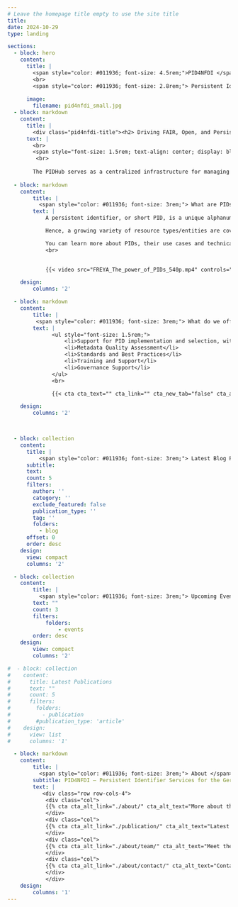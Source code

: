 ```yaml
---
# Leave the homepage title empty to use the site title
title:
date: 2024-10-29
type: landing

sections:
  - block: hero
    content:
      title: |
        <span style="color: #011936; font-size: 4.5rem;">PID4NFDI </span>
        <br> 
        <span style="color: #011936; font-size: 2.8rem;"> Persistent Identifier Services for NFDI</span>
       
      image:
        filename: pid4nfdi_small.jpg
  - block: markdown
    content:
      title: | 
        <div class="pid4nfdi-title"><h2> Driving FAIR, Open, and Persistent Research Practices with PID Coordination Hub.</h2></div>
      text: |
        <br> 
        <span style="font-size: 1.5rem; text-align: center; display: block;"> The PIDHub serves as a centralized infrastructure for managing persistent identifiers (PIDs) within Germany’s National Research Data Infrastructure (NFDI). </span>
         <br> 
         
        The PIDHub serves as a centralized infrastructure for managing persistent identifiers (PIDs) within Germany’s National Research Data Infrastructure (NFDI). Developed under PID4NFDI, PIDHub aims to standardize PID usage, enhance governance, and support interoperability across NFDI consortia. By integrating various PID providers and consolidating metadata practices, it addresses challenges in infrastructure consistency, policy development, and long-term PID management. Through collaborative frameworks, it assists both mature and developing institutions in effectively implementing FAIR (Findable, Accessible, Interoperable, and Reusable) data principles, fostering a unified research data ecosystem.
  
  - block: markdown
    content:
        title: |
          <span style="color: #011936; font-size: 3rem;"> What are PIDs?  </span>
        text: |
            A persistent identifier, or short PID, is a unique alphanumeric code that makes it possible to uniquely and sustainably reference objects, persons and organizations. Importantly, a PID is linked to descriptive information (metadata) about the resource, thereby providing context information. The use of PIDs is growing steadily and is being extended to more and more areas of research, for example through the development of PIDs for samples, data management plans or research projects.

            Hence, a growing variety of resource types/entities are covered by PIDs. Among them are: research data, instruments, cultural objects, data management plans, organisations, projects, persons, physical objects (samples), publication services and repositories, research information systems, research tools (such as electronic lab notebooks), scientific events, software, text publications. The use of PIDs is an essential component for the implementation of the [FAIR principles](https://www.go-fair.org/fair-principles/) that promote the findability, accessibility, interoperability and re-usability of research data. The mandatory and standardized metadata associated with PIDs make research data findable, accessible and citable.

            You can learn more about PIDs, their use cases and technical implementation at our partners [PID Network Germany](https://www.pid-network.de/en/) and the [PID Competence Center of TIB](https://projects.tib.eu/pid-service/en/persistent-identifiers/persistent-identifiers-pids/). Or watch this introductory video [_The power of PIDs_](https://doi.org/10.5281/zenodo.3977942) by the [FREYA project](https://www.project-freya.eu/):
            <br>

        
            {{< video src="FREYA_The_power_of_PIDs_540p.mp4" controls="yes" poster="FREYA_The_power_of_PIDs_preview.png">}}

    design:
        columns: '2'

  - block: markdown
    content:
        title: |
         <span style="color: #011936; font-size: 3rem;"> What do we offer? </span>
        text: |
              <ul style="font-size: 1.5rem;">
                  <li>Support for PID implementation and selection, with information on best practices, standards, and training for the NFDI.</li>
                  <li>Metadata Quality Assessment</li>
                  <li>Standards and Best Practices</li>
                  <li>Training and Support</li>
                  <li>Governance Support</li>
              </ul>
              <br> 

              {{< cta cta_text="" cta_link="" cta_new_tab="false" cta_alt_text="And more" cta_alt_link="./services/metadata-support-assessment" cta_alt_new_tab="false" >}}

    design:
        columns: '2'

 

  - block: collection
    content:
      title: |
          <span style="color: #011936; font-size: 3rem;"> Latest Blog Posts </span>
      subtitle:
      text:
      count: 5
      filters:
        author: ''
        category: ''
        exclude_featured: false
        publication_type: ''
        tag: ''
        folders:
          - blog
      offset: 0
      order: desc
    design:
      view: compact
      columns: '2'

  - block: collection
    content:
        title: |
          <span style="color: #011936; font-size: 3rem;"> Upcoming Events </span>
        text: ""
        count: 3
        filters:
            folders:
                - events
        order: desc
    design:
        view: compact
        columns: '2'

#  - block: collection
#    content:
#      title: Latest Publications
#      text: ""
#      count: 5
#      filters:
#        folders:
#          - publication
#        #publication_type: 'article'
#    design:
#      view: list
#      columns: '1'

  - block: markdown
    content:
        title: |
          <span style="color: #011936; font-size: 3rem;"> About </span>
        subtitle: PID4NFDI – Persistent Identifier Services for the German National Research Data Infrastructure
        text: |
           <div class="row row-cols-4">
            <div class="col">
            {{% cta cta_alt_link="./about/" cta_alt_text="More about the project" %}}
            </div>
            <div class="col">
            {{% cta cta_alt_link="./publication/" cta_alt_text="Latest publications" %}}
            </div>
            <div class="col">
            {{% cta cta_alt_link="./about/team/" cta_alt_text="Meet the team" %}}
            </div>
            <div class="col">
            {{% cta cta_alt_link="./about/contact/" cta_alt_text="Contact us" %}}
            </div>
            </div>
    design:
        columns: '1'
---
```

